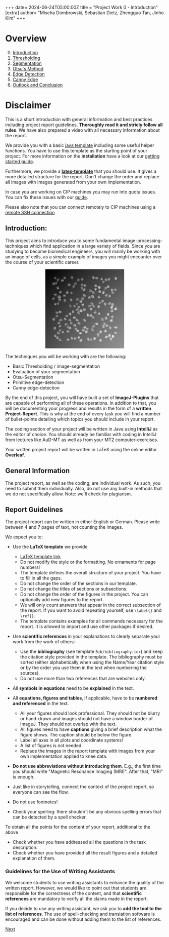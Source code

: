 +++
date= 2024-06-24T05:00:00Z
title = "Project Work 0 - Introduction"
[extra]
author= "Mischa Dombrowski, Sebastian Dietz, Zhengguo Tan, Jinho Kim"
+++

# Overview

0) [Introduction](../introduction)
1) [Thresholding](../thresholding)
2) [Segmentation](../segmentation)
3) [Otsu's Method](../otsu)
4) [Edge Detection](../edgedetection) 
5) [Canny Edge](../cannyedge) 
6) [Outlook and Conclusion](../conclusion)

# Disclaimer
This is a short introduction with general information and best practices including project report guidelines. __Thoroughly read it and stricly follow all rules__. We have also prepared a video with all necessary information about the report. 

We provide you with a basic [java template](https://github.com/mt2-erlangen/project_ss2024) including some useful helper functions. You have to use this template as the starting point of your project. For more information on the **installation** have a look at our [getting started guide](../installation).

Furthermore, we provide a [**latex-template**](https://github.com/mt2-erlangen/LaTeX-template-2024) that you should use. It gives a more detailed structure for the report. Don't change the order and replace all images with images generated from your own implementation.

In case you are working on CIP machines you may run into quota issues. You can fix these issues with our [guide](../quota).

Please also note that you can connect remotely to CIP machines using a [remote SSH connection](https://wwwcip.informatik.uni-erlangen.de/documentation/services.de.html)



## Introduction:

This project aims to introduce you to some fundamental image-processing-techniques which find application in a large variety of fields. 
Since you are studying to become biomedical engineers, you will mainly be working with an image of cells, as a simple example of images you might encounter over the course of your scientific career.

<center><img src="../cells.png" width="250" height="250"></center>


The techniques you will be working with are the following: 

+ Basic Thresholding / image-segmentation
+ Evaluation of your segmentation
+ Otsu-Segmentation
+ Primitive edge-detection
+ Canny edge-detection
  
By the end of this project, you will have built a set of __ImageJ-Plugins__ that are capable of performing all of these operations. In addition to that, you will be documenting your progress and results in the form of a __written Project-Report__. 
This is why at the end of every task you will find a number of bullet-points detailing which topics you should include in your report. 

The coding section of your project will be written in Java using __IntelliJ__ as the editor of choice. You should already be familiar with coding in IntelliJ from lectures like AuD-MT as well as from your MT2 computer-exercises.

Your written project report will be written in LaTeX using the online editor __Overleaf__. 

## General Information

The project report, as well as the coding, are individual work. As such, you need to submit them individually. Also, do not use any built-in methods that we do not specifically allow.
Note: we'll check for plagiarism.

## Report Guidelines

The project report can be written in either English or German. Please write between 4 and 7 pages of text, not counting the images.


We expect you to:

- Use the **LaTeX template** we provide
  - [LaTeX template link](https://github.com/mt2-erlangen/LaTeX-template-2024)
  - Do not modify the style or the formatting. No ornaments for page numbers!
  - The template defines the overall structure of your project. You have to fill in all the gaps.
  - Do not change the order of the sections in our template.
  - Do not change the titles of sections or subsections.
  - Do not change the order of the figures in the project. You can optionally add new figures to the report.
  - We will only count answers that appear in the correct subsection of the report. If you want to avoid repeating yourself, use `\label{}` and `\ref{}`.
  - The template contains examples for all commands necessary for the report. It is allowed to import and use other packages if desired. 


- Use **scientific references** in your explanations to clearly separate your work from the work of others:
  - Use the **bibliography** (see template `Bib/bibliography.tex`) and keep the citation style provided in the template.
      The bibliography must be sorted (either alphabetically when using the Name/Year citation style or
      by the order you use them in the text when numbering the sources).
  - Do not use more than two references that are websites only. 


- All **symbols in equations** need to be **explained** in the text.
- All **equations, figures and tables**, if applicable, have to be **numbered and referenced** in the text.
  - All your figures should look professional.
  They should not be blurry or hand-drawn and images should not have a window border of ImageJ.
  They should not overlap with the text.
  - All figures need to have **captions** giving a brief description what the figure shows. The caption should be below the figure.
  - Label all axes in all plots and coordinate systems!
  - A list of figures is not needed.
  - Replace the images in the report template with images from your own implementation applied to knee data.


- **Do not use abbreviations without introducing them**. E.g., the first time you should write "Magnetic Resonance Imaging (MRI)".
After that, "MRI" is enough.
- Just like in storytelling, connect the context of the project report, so everyone can see the flow.
- Do not use footnotes!
- Check your spelling: there shouldn't be any obvious spelling errors that can be detected by a spell checker.

To obtain all the points for the content of your report, additional to the above

- Check whether you have addressed all the questions in the task description.
- Check whether you have provided all the result figures and a detailed explanation of them.

### Guidelines for the Use of Writing Assistants

We welcome students to use writing assistants to enhance the quality of the written report. However, we would like to point out that
students are responsible for the correctness of the content, and that **scientific references** are mandatory to verify all the claims made in the report.

If you decide to use any writing assistant, we ask you to **add the tool to the list of references**.
The use of spell-checking and translation software is encouraged and can be done without adding them to the list of references.    

[Next](../thresholding)